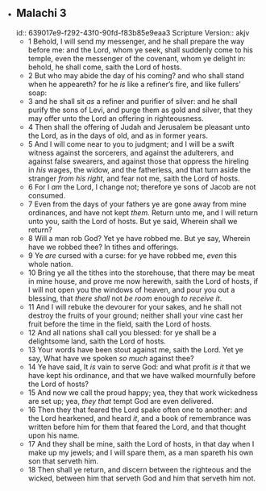 - ## Malachi 3
  id:: 639017e9-f292-43f0-90fd-f83b85e9eaa3
  Scripture Version:: akjv
	- 1 Behold, I will send my messenger, and he shall prepare the way before me: and the Lord, whom ye seek, shall suddenly come to his temple, even the messenger of the covenant, whom ye delight in: behold, he shall come, saith the Lord of hosts.
	- 2 But who may abide the day of his coming? and who shall stand when he appeareth? for he *is* like a refiner’s fire, and like fullers’ soap:
	- 3 and he shall sit *as* a refiner and purifier of silver: and he shall purify the sons of Levi, and purge them as gold and silver, that they may offer unto the Lord an offering in righteousness.
	- 4 Then shall the offering of Judah and Jerusalem be pleasant unto the Lord, as in the days of old, and as in former years.
	- 5 And I will come near to you to judgment; and I will be a swift witness against the sorcerers, and against the adulterers, and against false swearers, and against those that oppress the hireling in *his* wages, the widow, and the fatherless, and that turn aside the stranger *from his right*, and fear not me, saith the Lord of hosts.
	- 6 For I *am* the Lord, I change not; therefore ye sons of Jacob are not consumed.
	- 7 Even from the days of your fathers ye are gone away from mine ordinances, and have not kept *them.* Return unto me, and I will return unto you, saith the Lord of hosts. But ye said, Wherein shall we return?
	- 8 Will a man rob God? Yet ye have robbed me. But ye say, Wherein have we robbed thee? In tithes and offerings.
	- 9 Ye *are* cursed with a curse: for ye have robbed me, *even* this whole nation.
	- 10 Bring ye all the tithes into the storehouse, that there may be meat in mine house, and prove me now herewith, saith the Lord of hosts, if I will not open you the windows of heaven, and pour you out a blessing, that *there shall* not *be room* enough *to receive it*.
	- 11 And I will rebuke the devourer for your sakes, and he shall not destroy the fruits of your ground; neither shall your vine cast her fruit before the time in the field, saith the Lord of hosts.
	- 12 And all nations shall call you blessed: for ye shall be a delightsome land, saith the Lord of hosts.
	- 13 Your words have been stout against me, saith the Lord. Yet ye say, What have we spoken *so much* against thee?
	- 14 Ye have said, It *is* vain to serve God: and what profit *is it* that we have kept his ordinance, and that we have walked mournfully before the Lord of hosts?
	- 15 And now we call the proud happy; yea, they that work wickedness are set up; yea, *they that* tempt God are even delivered.
	- 16 Then they that feared the Lord spake often one to another: and the Lord hearkened, and heard *it*, and a book of remembrance was written before him for them that feared the Lord, and that thought upon his name.
	- 17 And they shall be mine, saith the Lord of hosts, in that day when I make up my jewels; and I will spare them, as a man spareth his own son that serveth him.
	- 18 Then shall ye return, and discern between the righteous and the wicked, between him that serveth God and him that serveth him not.